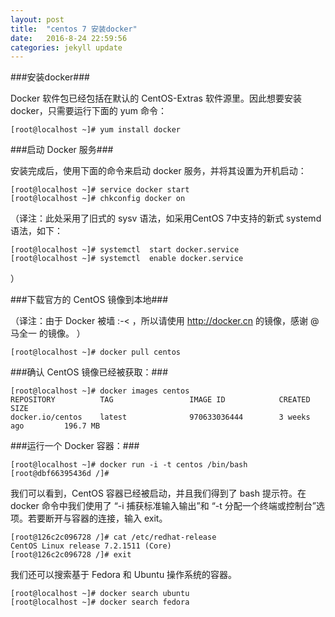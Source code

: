```yaml
---
layout: post
title:  "centos 7 安装docker"
date:   2016-8-24 22:59:56 
categories: jekyll update
---
```


###安装docker###

Docker 软件包已经包括在默认的 CentOS-Extras 软件源里。因此想要安装 docker，只需要运行下面的 yum 命令：

	[root@localhost ~]# yum install docker

###启动 Docker 服务###

安装完成后，使用下面的命令来启动 docker 服务，并将其设置为开机启动：

	[root@localhost ~]# service docker start
	[root@localhost ~]# chkconfig docker on

（译注：此处采用了旧式的 sysv 语法，如采用CentOS 7中支持的新式 systemd 语法，如下：

	[root@localhost ~]# systemctl  start docker.service
	[root@localhost ~]# systemctl  enable docker.service

）

###下载官方的 CentOS 镜像到本地###

 （译注：由于 Docker 被墙 :-< ，所以请使用 http://docker.cn  的镜像，感谢 @马全一 的镜像。 ）

	[root@localhost ~]# docker pull centos

###确认 CentOS 镜像已经被获取：###

	[root@localhost ~]# docker images centos
	REPOSITORY          TAG                 IMAGE ID            CREATED             SIZE
	docker.io/centos    latest              970633036444        3 weeks ago         196.7 MB

###运行一个 Docker 容器：###

	[root@localhost ~]# docker run -i -t centos /bin/bash
	[root@dbf66395436d /]#

我们可以看到，CentOS 容器已经被启动，并且我们得到了 bash 提示符。在 docker 命令中我们使用了 “-i 捕获标准输入输出”和 “-t 分配一个终端或控制台”选项。若要断开与容器的连接，输入 exit。

	[root@126c2c096728 /]# cat /etc/redhat-release 
	CentOS Linux release 7.2.1511 (Core)  
	[root@126c2c096728 /]# exit

我们还可以搜索基于 Fedora 和 Ubuntu 操作系统的容器。

	[root@localhost ~]# docker search ubuntu
	[root@localhost ~]# docker search fedora